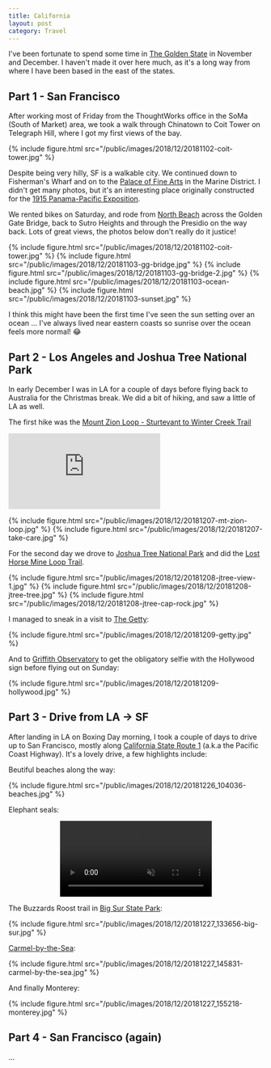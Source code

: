 ```yaml
---
title: California
layout: post
category: Travel
---
```


I've been fortunate to spend some time in [The Golden State][ca] in November
and December. I haven't made it over here much, as it's a long way from where I
have been based in the east of the states.

Part 1 - San Francisco
----------------------

After working most of Friday from the ThoughtWorks office in the SoMa (South of
Market) area, we took a walk through Chinatown to Coit Tower on Telegraph Hill,
where I got my first views of the bay.

{% include figure.html src="/public/images/2018/12/20181102-coit-tower.jpg" %}

Despite being very hilly, SF is a walkable city. We continued down to
Fisherman's Wharf and on to the [Palace of Fine Arts][arts-palace] in the
Marine District. I didn't get many photos, but it's an interesting place
originally constructed for the [1915 Panama-Pacific Exposition][exposition].

We rented bikes on Saturday, and rode from [North Beach][north-beach] across
the Golden Gate Bridge, back to Sutro Heights and through the Presidio on the
way back. Lots of great views, the photos below don't really do it justice!

{% include figure.html src="/public/images/2018/12/20181102-coit-tower.jpg" %}
{% include figure.html src="/public/images/2018/12/20181103-gg-bridge.jpg" %}
{% include figure.html src="/public/images/2018/12/20181103-gg-bridge-2.jpg" %}
{% include figure.html src="/public/images/2018/12/20181103-ocean-beach.jpg" %}
{% include figure.html src="/public/images/2018/12/20181103-sunset.jpg" %}

I think this might have been the first time I've seen the sun setting over an
ocean … I've always lived near eastern coasts so sunrise over the ocean feels
more normal! 😂

Part 2 - Los Angeles and Joshua Tree National Park
--------------------------------------------------

In early December I was in LA for a couple of days before flying back to
Australia for the Christmas break. We did a bit of hiking, and saw a little of
LA as well.

The first hike was the [Mount Zion Loop - Sturtevant to Winter Creek
Trail][mount-zion-loop]


<div class='embed-container'>
  <iframe
    frameborder='0'
    allowtransparency='true'
    scrolling='no'
    src='https://www.strava.com/activities/2005518938/embed/074b807223830592bd5d1b564b573300bf02e53f'>
  </iframe>
</div>

{% include figure.html src="/public/images/2018/12/20181207-mt-zion-loop.jpg" %}
{% include figure.html src="/public/images/2018/12/20181207-take-care.jpg" %}

For the second day we drove to [Joshua Tree National Park][jtree] and did the
[Lost Horse Mine Loop Trail][lost-horse-mine].

{% include figure.html src="/public/images/2018/12/20181208-jtree-view-1.jpg" %}
{% include figure.html src="/public/images/2018/12/20181208-jtree-tree.jpg" %}
{% include figure.html src="/public/images/2018/12/20181208-jtree-cap-rock.jpg" %}

I managed to sneak in a visit to [The Getty][getty]:

{% include figure.html src="/public/images/2018/12/20181209-getty.jpg" %}

And to [Griffith Observatory][griffith] to get the obligatory selfie with the
Hollywood sign before flying out on Sunday:

{% include figure.html src="/public/images/2018/12/20181209-hollywood.jpg" %}

Part 3 - Drive from LA → SF
---------------------------

After landing in LA on Boxing Day morning, I took a couple of days to drive up
to San Francisco, mostly along [California State Route 1][ca-1] (a.k.a the
Pacific Coast Highway). It's a lovely drive, a few highlights include:

Beutiful beaches along the way:

{% include figure.html src="/public/images/2018/12/20181226_104036-beaches.jpg" %}

Elephant seals:

<video style="max-width: 100%; margin: 0 auto; display: block;" autoplay loop muted>
  <source src="{{ "/public/images/2018/12/20181227_110553-seals.webm" | relative_url }}" type="video/webm; codecs=vp9">
</video>

<p></p>

The Buzzards Roost trail in [Big Sur State Park][big-sur]:

{% include figure.html src="/public/images/2018/12/20181227_133656-big-sur.jpg" %}

[Carmel-by-the-Sea][carmel]:

{% include figure.html src="/public/images/2018/12/20181227_145831-carmel-by-the-sea.jpg" %}

And finally Monterey:

{% include figure.html src="/public/images/2018/12/20181227_155218-monterey.jpg" %}

Part 4 - San Francisco (again)
------------------------------

...

[ca]: https://en.wikipedia.org/wiki/California
[arts-palace]: https://en.wikipedia.org/wiki/Palace_of_Fine_Arts
[exposition]: https://en.wikipedia.org/wiki/Panama%E2%80%93Pacific_International_Exposition
[north-beach]: https://goo.gl/maps/o29dQm3W5P22
[mount-zion-loop]: https://www.alltrails.com/trail/us/california/mount-zion-loop-sturtevant-to-winter-creek-trails
[jtree]: https://www.nps.gov/jotr/index.htm
[lost-horse-mine]: https://www.alltrails.com/trail/us/california/lost-horse-mine
[getty]: https://en.wikipedia.org/wiki/J._Paul_Getty_Museum
[griffith]: https://en.wikipedia.org/wiki/Griffith_Observatory
[ca-1]: https://en.wikipedia.org/wiki/California_State_Route_1
[big-sur]: https://www.parks.ca.gov/?page_id=570
[carmel]: https://en.wikipedia.org/wiki/Carmel-by-the-Sea,_California
